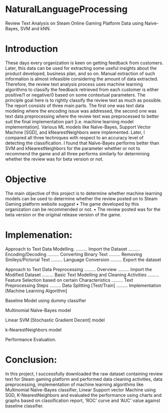 # NaturalLanguageProcessing
Review Text Analysis on Steam Online Gaming Platform Data using Naive-Bayes, SVM and kNN.
# Introduction
These days every organization is keen on getting feedback from customers. Later, this data can be used for extracting some useful insights about the product developed, business plan, and so on. Manual extraction of such information is almost infeasible considering the amount of data extracted. Therefore, the review text analysis process uses machine learning algorithms to classify the feedback retrieved from each customer is either positive/1 or negative/0 based on some contextual parameters. The principle goal here is to rightly classify the review text as much as possible. The report consists of three main parts. The first one was text data modeling where the encoding issue was addressed, the second one was text data preprocessing where the review text was preprocessed to better suit the final implementation part [i.e. machine learning model implementation]. Various ML models like Naïve-Bayes, Support Vector Machine [SGD], and kNearestNeighbors were implemented. Later, I compared all three techniques with respect to an accuracy level of detecting the classification. I found that Naïve-Bayes performs better than SVM and kNearestNeighbors for the parameter whether or not to recommend the game and all three performs similarly for determining whether the review was for beta version or not.

# Objective
The main objective of this project is to determine whether machine learning models can be used to determine whether the review posted on to Steam Gaming platform website suggest • The game developed by this organization can be recommended or not. • The review posted was for the beta version or the original release version of the game.

# Implemenation:
Approach to Text Data Modelling.
......... Import the Dataset
......... Encoding/Decoding
......... Converting Binary Text
......... Removing Smileys/Pictorial Text
......... Language Conversion
......... Export the dataset

Approach to Text Data Preprocessing
......... Overview
......... Import the Modified Dataset
......... Basic Text Modelling and Cleaning Activities
......... Feature Selection based on certain Characteristics
......... Text Preprocessing Steps
......... Data Splitting [Test/Train]
......... Implementation [Machine Learning Algorithm]

Baseline Model using dummy classifier

Multinomial Naïve-Bayes model

Linear SVM [Stochastic Gradient Decent] model

k-NearestNeighbors model

Performance Evaluation.

# Conclusion:
In this project, I successfully downloaded the raw dataset containing review text for Steam gaming platform and performed data cleaning activities, data preprocessing, implementation of machine learning algorithms like Multinomial Naïve-Bayes classifier, Linear Support vector Machine using SGD, K-NearestNeighbors and evaluated the performance using charts and graphs based on classification report, ‘ROC’ curve and ‘AUC’ value against baseline classifier.
